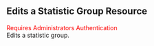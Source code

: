 ## Edits a Statistic Group Resource
<span style="color:red">Requires Administrators Authentication</span>  
Edits a statistic group.
